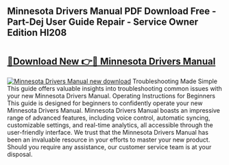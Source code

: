 ## Minnesota Drivers Manual PDF Download Free - Part-Dej User Guide Repair - Service Owner Edition HI208

# <h2><a href="http://bc39229.oget.top/?id=Minnesota+Drivers+Manual">🔗Download New 👉🔴 Minnesota Drivers Manual</a></h2>

[![Minnesota Drivers Manual new download](https://i.imgur.com/5g1atiW.png)](http://bc39229.oget.top/?id=Minnesota+Drivers+Manual)
Troubleshooting Made Simple This guide offers valuable insights into troubleshooting common issues with your new Minnesota Drivers Manual. Operating Instructions for Beginners This guide is designed for beginners to confidently operate your new Minnesota Drivers Manual. Minnesota Drivers Manual boasts an impressive range of advanced features, including voice control, automatic syncing, customizable settings, and real-time analytics, all accessible through the user-friendly interface. We trust that the Minnesota Drivers Manual has been an invaluable resource in your efforts to master your new product. Should you require any assistance, our customer service team is at your disposal.
